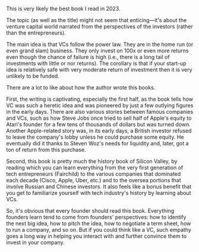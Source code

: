 This is very likely the best book I read in 2023.

The topic (as well as the title) might not seem that enticing—it's about the venture capital world narrated from the perspectives of the investors (rather than the entrepreneurs).

The main idea is that VCs follow the power law. They are in the home run (or even grand slam) business. They only invest on 100x or even more returns even though the chance of failure is high (i.e., there is a long tail of investments with little or nor returns). The corollary is that if your start-up idea is relatively safe with very moderate return of investment then it is very unlikely to be funded.

There are a lot to like about how the author wrote this books.

First, the writing is captivating, especially the first half, as the book tells how VC was such a heretic idea and was pioneered by just a few outlying figures in the early days. There are also various stories between famous companies and VCs, such as how Steve Jobs once tried to sell half of Apple's equity to Atari's founder for a few tens of thousands of dollars but was turned down. Another Apple-related story was, in its early days, a British investor refused to leave the company's lobby unless he could purchase some equity. He eventually did it thanks to Steven Woz's needs for liquidity and, later, got a ton of return from this purchase.

Second, this book is pretty much the history book of Silicon Valley, by reading which you can learn everything from the very first generation of tech entrepreneurs (Fairchild) to the various companies that dominated each decade (Cisco, Apple, Uber, etc.) and to the oversea portions that involve Russian and Chinese investors. It also feels like a bonus benefit that you get to familiarize yourself with tech industry's history by learning about VCs.

So, it's obvious that every founder should read this book. Everything founders learn tend to come from founders' perspectives: how to identify the next big idea, how to pitch the idea, how to negotiate a term sheet, how to run a company, and so on. But if you could think like a VC, such empathy goes a long way in helping you interact with and further convince them to invest in your company.